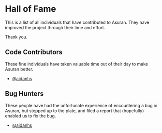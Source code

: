 # Hall of Fame

This is a list of all individuals that have contributed to Asuran. They have improved the project
through their time and effort.

Thank you. 

## Code Contributors

These fine individuals have taken valuable time out of their day to make Asuran better. 

- [@aidanhs](https://gitlab.com/aidanhs)

## Bug Hunters

These people have had the unfortunate experience of encountering a bug in Asuran, but stepped up to
the plate, and filed a report that (hopefully) enabled us to fix the bug.

- [@aidanhs](https://gitlab.com/aidanhs)
